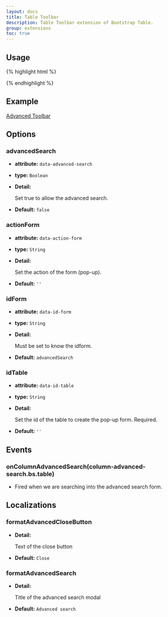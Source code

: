 ```yaml
---
layout: docs
title: Table Toolbar
description: Table Toolbar extension of Bootstrap Table.
group: extensions
toc: true
---
```


## Usage

{% highlight html %}
<script src="extensions/toolbar/bootstrap-table-toolbar.js"></script>
{% endhighlight %}

## Example

[Advanced Toolbar](https://examples.bootstrap-table.com/#extensions/toolbar.html)

## Options

### advancedSearch

- **attribute:** `data-advanced-search`

- **type:** `Boolean`

- **Detail:**

   Set true to allow the advanced search.

- **Default:** `false`

### actionForm

- **attribute:** `data-action-form`

- **type:** `String`

- **Detail:**

   Set the action of the form (pop-up).

- **Default:** `''`

### idForm

- **attribute:** `data-id-form`

- **type:** `String`

- **Detail:**

   Must be set to know the idform.

- **Default:** `advancedSearch`

### idTable

- **attribute:** `data-id-table`

- **type:** `String`

- **Detail:**

   Set the id of the table to create the pop-up form. Required.

- **Default:** `''`

## Events

### onColumnAdvancedSearch(column-advanced-search.bs.table)

* Fired when we are searching into the advanced search form.

## Localizations

### formatAdvancedCloseButton

- **Detail:**

   Text of the close button

- **Default:** `Close`

### formatAdvancedSearch

- **Detail:**

   Title of the advanced search modal

- **Default:** `Advanced search`
